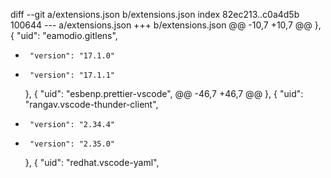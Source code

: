 diff --git a/extensions.json b/extensions.json
index 82ec213..c0a4d5b 100644
--- a/extensions.json
+++ b/extensions.json
@@ -10,7 +10,7 @@
     },
     {
       "uid": "eamodio.gitlens",
-      "version": "17.1.0"
+      "version": "17.1.1"
     },
     {
       "uid": "esbenp.prettier-vscode",
@@ -46,7 +46,7 @@
     },
     {
       "uid": "rangav.vscode-thunder-client",
-      "version": "2.34.4"
+      "version": "2.35.0"
     },
     {
       "uid": "redhat.vscode-yaml",
